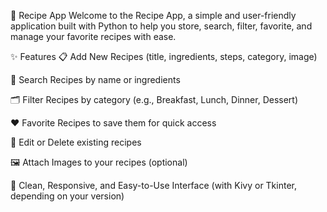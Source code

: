 🍳 Recipe App
Welcome to the Recipe App, a simple and user-friendly application built with Python to help you store, search, filter, favorite, and manage your favorite recipes with ease.

✨ Features
📋 Add New Recipes (title, ingredients, steps, category, image)

🔎 Search Recipes by name or ingredients

🗂️ Filter Recipes by category (e.g., Breakfast, Lunch, Dinner, Dessert)

❤️ Favorite Recipes to save them for quick access

📝 Edit or Delete existing recipes

🖼️ Attach Images to your recipes (optional)

🌟 Clean, Responsive, and Easy-to-Use Interface (with Kivy or Tkinter, depending on your version)
